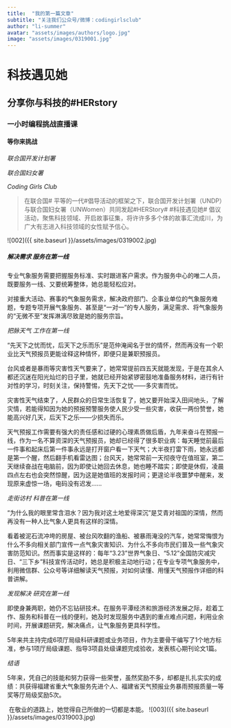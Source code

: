 ```yaml
---
title:  "我的第一篇文章"
subtitle: "关注我们公众号/微博：codingirlsclub"
author: "li-summer"
avatar: "assets/images/authors/logo.jpg"
image: "assets/images/0319001.jpg"
---
```



# 科技遇见她

## 分享你与科技的#HERstory

### 一小时编程挑战直播课

#### 等你来挑战

_联合国开发计划署_

_联合国妇女署_

_Coding Girls Club_

>  在联合国# 平等的一代#倡导活动的框架之下，联合国开发计划署（UNDP）与联合国妇女署（UNWomen）共同发起#HERStory# #科技遇见她# 倡议活动，聚焦科技领域、开启故事征集，将许许多多个体的故事汇流成川，为广大有志进入科技领域的女性赋予信心。


![002]({{ site.baseurl }}/assets/images/0319002.jpg)
##### _解决需求 服务在第一线_

​    专业气象服务需要把握服务标准、实时跟进客户需求。作为服务中心的唯二人员，既要服务一线、又要统筹整体，她总能轻松应对。

​    对接重大活动、赛事的气象服务需求，解决政府部门、企事业单位的气象服务难题，专题专项开展气象服务、甚至是“一对一”的专人服务，满足需求、将气象服务的“无微不至”发挥淋漓尽致是她的服务宗旨。

_把脉天气 工作在第一线_

​    “先天下之忧而忧，后天下之乐而乐”是范仲淹闻名于世的情怀，然而再没有一个职业比天气预报员更能诠释这种情怀，即便只是兼职预报员。

​    台风或者是暴雨等灾害性天气要来了，她常常提前四五天就能发现，于是在其余人都还沉迷在阳光灿烂的日子里，她就已经开始紧锣密鼓地准备服务材料，进行有针对性的学习，时刻关注，保持警惕，先天下之忧——多灾害而忧。

​    灾害性天气结束了，人民群众的日常生活恢复了，她又要开始深入田间地头，了解灾情，若能得知因为她的预报预警服务使人民少受一些灾害，收获一两份赞誉，她能高兴好几天，后天下之乐——少损失而乐。

​    天气预报工作需要有强大的责任感和过硬的心理素质做后盾，九年来奋斗在预报一线，作为一名不算资深的天气预报员，她却已经得了很多职业病：每天睡觉前最后一件事和起床后第一件事永远是打开窗户看一下天气；大半夜打雷下雨，她永远都是第一个醒，然后翻手机看雷达图；台风天，她常常前一天彻夜守在值班室，第二天继续奋战在电脑前，因为即使让她回去休息，她也睡不踏实；即使是休假，凌晨四点左右也会突然惊醒，因为这是她值班的发报时间；更遑论半夜噩梦中醒来，发现原来虚惊一场，电码没有迟发……

_走街访村 科普在第一线_

​    “为什么我的眼里常含泪水？因为我对这土地爱得深沉”是艾青对祖国的深情，然而再没有一种人比气象人更具有这样的深情。

​    看着被泥石流冲垮的房屋、被台风吹翻的渔船、被暴雨淹没的汽车，她常常悔恨为什么不多向相关部门宣传一点气象灾害知识、为什么不多向市民们普及一些气象灾害防范知识。然而事实是这样的：每年“3.23”世界气象日、“5.12”全国防灾减灾日、“三下乡”科技宣传活动时，她总是积极主动地行动；在专业专项气象服务中，利用微信群、公众号等详细解读天气预报，对如何读懂、用懂天气预报作详细的科普讲解。

_发现解决 研究在第一线_

​    即使身兼两职，她仍不忘钻研技术。在服务平潭经济和旅游经济发展之际，趁着工作、服务和科普在一线的便利，她及时发现服务中遇到的重点难点问题，利用业余时间，开展课题研究，解决痛点，让气象服务更具科学性。

​    5年来共主持完成6项厅局级科研课题或业务项目，作为主要骨干编写了1个地方标准，参与1项厅局级课题、指导3项县处级课题完成验收，发表核心期刊论文1篇。

_结语_

​    5年来，凭自己的技能和努力获得一些荣誉，虽然奖励不多，却都是扎扎实实的成绩：共获得福建省重大气象服务先进个人、福建省天气预报业务暴雨预报质量一等奖等厅局级奖励5次。

​    在敬业的道路上，她觉得自己所做的一切都是本能。
![003]({{ site.baseurl }}/assets/images/0319003.jpg)

